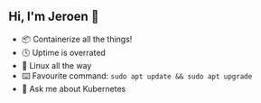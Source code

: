## Hi, I'm Jeroen 👋

- 📦 Containerize all the things! 
- 🕓 Uptime is overrated 
- 🐧 Linux all the way 
- ⌨️ Favourite command: `sudo apt update && sudo apt upgrade`
- 💬 Ask me about Kubernetes 
